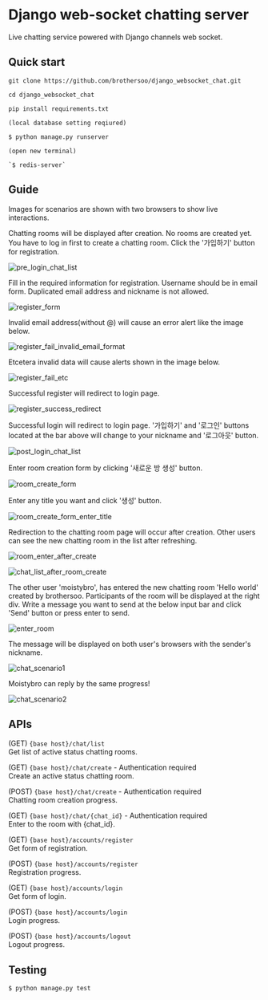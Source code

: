 # Django web-socket chatting server

Live chatting service powered with Django channels web socket.


## Quick start

```
git clone https://github.com/brothersoo/django_websocket_chat.git

cd django_websocket_chat

pip install requirements.txt

(local database setting reqiured)

$ python manage.py runserver

(open new terminal)

`$ redis-server`
```

## Guide

Images for scenarios are shown with two browsers to show live interactions. 

Chatting rooms will be displayed after creation. No rooms are created yet. 
You have to log in first to create a chatting room. Click the '가입하기' button for registration.

![pre_login_chat_list](static/images/guide/1_pre_login_chat_list.png)

Fill in the required information for registration. Username should be in email form.
Duplicated email address and nickname is not allowed.  

![register_form](static/images/guide/2_register_form.png)

Invalid email address(without @) will cause an error alert like the image below.

![register_fail_invalid_email_format](static/images/guide/3_register_fail_invalid_email_format.png)

Etcetera invalid data will cause alerts shown in the image below.

![register_fail_etc](static/images/guide/4_register_fail_etc.png)

Successful register will redirect to login page.

![register_success_redirect](static/images/guide/5_register_success_redirect.png)

Successful login will redirect to login page.
'가입하기' and '로그인' buttons located at the bar above will change to your nickname and '로그아웃' button.

![post_login_chat_list](static/images/guide/6_post_login_chat_list.png)

Enter room creation form by clicking '새로운 방 생성' button.

![room_create_form](static/images/guide/7_room_create_form.png)

Enter any title you want and click '생성' button.

![room_create_form_enter_title](static/images/guide/8_room_create_form_enter_title.png)

Redirection to the chatting room page will occur after creation. Other users can see the new chatting room in the list after refreshing. 

![room_enter_after_create](static/images/guide/9_room_enter_after_create.png)

![chat_list_after_room_create](static/images/guide/10_chat_list_after_room_create.png)

The other user 'moistybro', has entered the new chatting room 'Hello world' created by brothersoo.
Participants of the room will be displayed at the right div. Write a message you want to send at the below input bar
and click 'Send' button or press enter to send.

![enter_room](static/images/guide/11_enter_room.png)

The message will be displayed on both user's browsers with the sender's nickname.

![chat_scenario1](static/images/guide/12_chat_scenario1.png)

Moistybro can reply by the same progress!

![chat_scenario2](static/images/guide/13_chat_scenario2.png)

## APIs

(GET) `{base host}/chat/list`\
Get list of active status chatting rooms.

(GET) `{base host}/chat/create` - Authentication required\
Create an active status chatting room.

(POST) `{base host}/chat/create` - Authentication required\
Chatting room creation progress.

(GET) `{base host}/chat/{chat_id}` - Authentication required\
Enter to the room with {chat_id}.

(GET) `{base host}/accounts/register`\
Get form of registration.

(POST) `{base host}/accounts/register`\
Registration progress.

(GET) `{base host}/accounts/login`\
Get form of login.

(POST) `{base host}/accounts/login`\
Login progress.

(POST) `{base host}/accounts/logout`\
Logout progress.

## Testing

`$ python manage.py test`